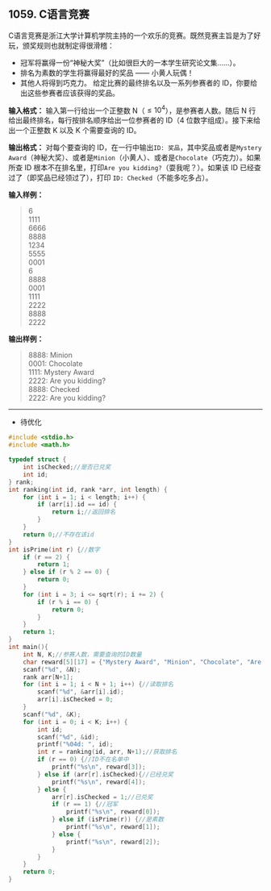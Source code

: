 ﻿## 1059. C语言竞赛
C语言竞赛是浙江大学计算机学院主持的一个欢乐的竞赛。既然竞赛主旨是为了好玩，颁奖规则也就制定得很滑稽：
- 冠军将赢得一份“神秘大奖”（比如很巨大的一本学生研究论文集……）。
- 排名为素数的学生将赢得最好的奖品 —— 小黄人玩偶！
- 其他人将得到巧克力。
给定比赛的最终排名以及一系列参赛者的 ID，你要给出这些参赛者应该获得的奖品。

**输入格式：**
输入第一行给出一个正整数 N（$≤10^4$），是参赛者人数。随后 N 行给出最终排名，每行按排名顺序给出一位参赛者的 ID（4 位数字组成）。接下来给出一个正整数 K 以及 K 个需要查询的 ID。

**输出格式：**
对每个要查询的 ID，在一行中输出`ID: 奖品`，其中奖品或者是`Mystery Award`（神秘大奖）、或者是`Minion`（小黄人）、或者是`Chocolate`（巧克力）。如果所查 ID 根本不在排名里，打印`Are you kidding?`（耍我呢？）。如果该 ID 已经查过了（即奖品已经领过了），打印 `ID: Checked`（不能多吃多占）。

**输入样例：**
>6  
1111  
6666  
8888  
1234  
5555  
0001  
6  
8888  
0001  
1111  
2222  
8888  
2222  

**输出样例：**
>8888: Minion  
0001: Chocolate  
1111: Mystery Award  
2222: Are you kidding?  
8888: Checked  
2222: Are you kidding?  

---
- 待优化
```c
#include <stdio.h>
#include <math.h>

typedef struct {
	int isChecked;//是否已兑奖
	int id; 
} rank; 
int ranking(int id, rank *arr, int length) {
	for (int i = 1; i < length; i++) {
		if (arr[i].id == id) {
			return i;//返回排名 
		}
	}
	return 0;//不存在该id 
} 
int isPrime(int r) {//数字
	if (r == 2) {
		return 1;
	} else if (r % 2 == 0) {
		return 0;
	}
	for (int i = 3; i <= sqrt(r); i += 2) {
		if (r % i == 0) {
			return 0;
		}
	}
	return 1;
}
int main(){
	int N, K;//参赛人数，需要查询的ID数量 
	char reward[5][17] = {"Mystery Award", "Minion", "Chocolate", "Are you kidding?", "Checked"};
	scanf("%d", &N);
	rank arr[N+1];
	for (int i = 1; i < N + 1; i++) {//读取排名 
		scanf("%d", &arr[i].id);
		arr[i].isChecked = 0;
	}
	scanf("%d", &K);
	for (int i = 0; i < K; i++) {
		int id;
		scanf("%d", &id);
		printf("%04d: ", id);
		int r = ranking(id, arr, N+1);//获取排名
		if (r == 0) {//ID不在名单中 
			printf("%s\n", reward[3]); 
		} else if (arr[r].isChecked){//已经兑奖	
			printf("%s\n", reward[4]);
		} else {
			arr[r].isChecked = 1;//已兑奖 
			if (r == 1) {//冠军 
				printf("%s\n", reward[0]);
			} else if (isPrime(r)) {//是素数 
				printf("%s\n", reward[1]);
			} else {
				printf("%s\n", reward[2]);
			}
		} 
	}
	return 0;
}
```